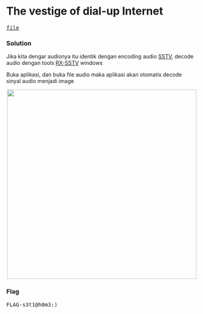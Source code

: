 <h1><b>The vestige of dial-up Internet</h1></b>
<pre>
<a href="https://ringzer0ctf.com/files/411116a3ae588e1bc1cfd605f9e15791.zip">file</a>
</pre>
</b><h3>Solution</h3></b>
<p>Jika kita dengar audionya itu identik dengan encoding audio <a href="https://en.m.wikipedia.org/wiki/Slow-scan_television">SSTV</a>, decode audio dengan tools <a href='http://rxsstv.cqsstv.com/'>RX-SSTV</a> windows</p>
<p>Buka aplikasi, dan buka file audio maka aplikasi akan otomatis decode sinyal audio menjadi image</p> 

<p align='center'>
  <img src="https://github.com/enomarozi/Writeup-CTF_Online/blob/master/RingZer0CTF/Steganography/Images/DialUP.jpg" width=500>
</p>
</b><h3>Flag</h3></b>
<pre>
FLAG-s3t1@h0m3:)
</pre>
